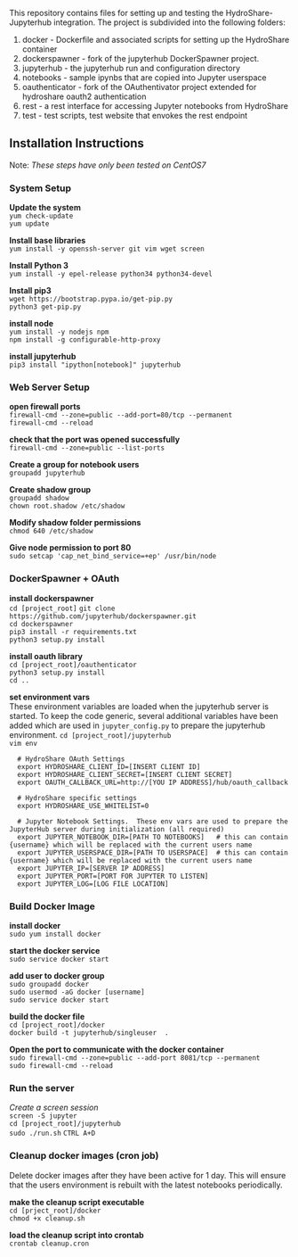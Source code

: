 
This repository contains files for setting up and testing the HydroShare-Jupyterhub integration.  The project is subdivided into the following folders:

1. docker - Dockerfile and associated scripts for setting up the HydroShare container
2. dockerspawner - fork of the jupyterhub DockerSpawner project. 
2. jupyterhub - the jupyterhub run and configuration directory
3. notebooks - sample ipynbs that are copied into Jupyter userspace
4. oauthenticator - fork of the OAuthentivator project extended for hydroshare oauth2 authentication
4. rest - a rest interface for accessing Jupyter notebooks from HydroShare
4. test - test scripts, test website that envokes the rest endpoint

## Installation Instructions  
Note: *These steps have only been tested on CentOS7*  

### System Setup

**Update the system**  
`yum check-update`  
`yum update`  

**Install base libraries**  
`yum install -y openssh-server git vim wget screen`  

**Install Python 3**  
`yum install -y epel-release python34 python34-devel`  

**Install pip3**  
`wget https://bootstrap.pypa.io/get-pip.py`  
`python3 get-pip.py`  

**install node**  
`yum install -y nodejs npm`  
`npm install -g configurable-http-proxy`  

**install jupyterhub**  
`pip3 install "ipython[notebook]" jupyterhub`  

### Web Server Setup

**open firewall ports**  
`firewall-cmd --zone=public --add-port=80/tcp --permanent`  
`firewall-cmd --reload`  

**check that the port was opened successfully**  
`firewall-cmd --zone=public --list-ports`  

**Create a group for notebook users**  
`groupadd jupyterhub`  
 
**Create shadow group**   
`groupadd shadow`  
`chown root.shadow /etc/shadow` 

**Modify shadow folder permissions**  
`chmod 640 /etc/shadow`  

**Give node permission to port 80**  
`sudo setcap 'cap_net_bind_service=+ep' /usr/bin/node`

### DockerSpawner + OAuth 

**install dockerspawner**    
`cd [project_root]`
`git clone https://github.com/jupyterhub/dockerspawner.git`  
`cd dockerspawner`  
`pip3 install -r requirements.txt`  
`python3 setup.py install`  

**install oauth library**  
`cd [project_root]/oauthenticator`  
`python3 setup.py install`  
`cd ..`

**set environment vars**  
These environment variables are loaded when the jupyterhub server is started.  To keep the code generic, several additional variables have been added which are used in `jupyter_config.py` to prepare the jupyterhub environment. 
`cd [project_root]/jupyterhub`  
`vim env`  
```  
  # HydroShare OAuth Settings
  export HYDROSHARE_CLIENT_ID=[INSERT CLIENT ID]
  export HYDROSHARE_CLIENT_SECRET=[INSERT CLIENT SECRET]
  export OAUTH_CALLBACK_URL=http://[YOU IP ADDRESS]/hub/oauth_callback
  
  # HydroShare specific settings
  export HYDROSHARE_USE_WHITELIST=0
  
  # Jupyter Notebook Settings.  These env vars are used to prepare the JupyterHub server during initialization (all required)
  export JUPYTER_NOTEBOOK_DIR=[PATH TO NOTEBOOKS]   # this can contain {username} which will be replaced with the current users name
  export JUPYTER_USERSPACE_DIR=[PATH TO USERSPACE]  # this can contain {username} which will be replaced with the current users name
  export JUPYTER_IP=[SERVER IP ADDRESS]
  export JUPYTER_PORT=[PORT FOR JUPYTER TO LISTEN]
  export JUPYTER_LOG=[LOG FILE LOCATION]
```




### Build Docker Image  

**install docker**   
`sudo yum install docker` 

**start the docker service**  
`sudo service docker start`  

**add user to docker group**  
`sudo groupadd docker`  
`sudo usermod -aG docker [username]`  
`sudo service docker start`  

**build the docker file**  
`cd [project_root]/docker`  
`docker build -t jupyterhub/singleuser  . `

**Open the port to communicate with the docker container**  
`sudo firewall-cmd --zone=public --add-port 8081/tcp --permanent`  
`sudo firewall-cmd --reload`  

### Run the server

*Create a screen session*  
`screen -S jupyter`  
`cd [project_root]/jupyterhub`  
`sudo ./run.sh`
`CTRL A+D`

### Cleanup docker images (cron job)  
Delete docker images after they have been active for 1 day.  This will ensure that the users environment is rebuilt with the latest notebooks periodically.  

**make the cleanup script executable**  
`cd [prject_root]/docker`  
`chmod +x cleanup.sh`  

**load the cleanup script into crontab**  
`crontab cleanup.cron`  







